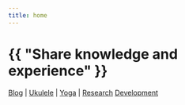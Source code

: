 ```yaml
---
title: home
---
```

# {{ "Share knowledge and experience" }}

<a href="/pages/blog.html">Blog</a>
 | 
<a href="/pages/ukulele.html">Ukulele</a>
 | 
<a href="/pages/yoga.html">Yoga</a>
 | 
<a href="/pages/research.html">Research</a>
<a href="/pages/development.html">Development</a>
